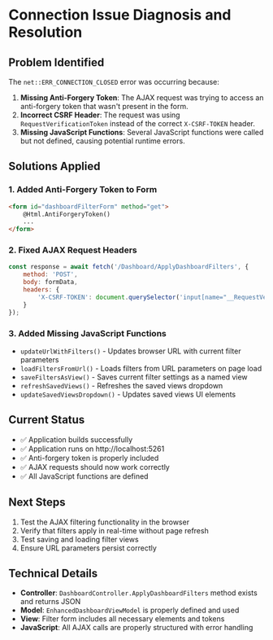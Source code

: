 # Connection Issue Diagnosis and Resolution

## Problem Identified
The `net::ERR_CONNECTION_CLOSED` error was occurring because:

1. **Missing Anti-Forgery Token**: The AJAX request was trying to access an anti-forgery token that wasn't present in the form.
2. **Incorrect CSRF Header**: The request was using `RequestVerificationToken` instead of the correct `X-CSRF-TOKEN` header.
3. **Missing JavaScript Functions**: Several JavaScript functions were called but not defined, causing potential runtime errors.

## Solutions Applied

### 1. Added Anti-Forgery Token to Form
```html
<form id="dashboardFilterForm" method="get">
    @Html.AntiForgeryToken()
    ...
</form>
```

### 2. Fixed AJAX Request Headers
```javascript
const response = await fetch('/Dashboard/ApplyDashboardFilters', {
    method: 'POST',
    body: formData,
    headers: {
        'X-CSRF-TOKEN': document.querySelector('input[name="__RequestVerificationToken"]')?.value || ''
    }
});
```

### 3. Added Missing JavaScript Functions
- `updateUrlWithFilters()` - Updates browser URL with current filter parameters
- `loadFiltersFromUrl()` - Loads filters from URL parameters on page load
- `saveFiltersAsView()` - Saves current filter settings as a named view
- `refreshSavedViews()` - Refreshes the saved views dropdown
- `updateSavedViewsDropdown()` - Updates saved views UI elements

## Current Status
- ✅ Application builds successfully
- ✅ Application runs on http://localhost:5261
- ✅ Anti-forgery token is properly included
- ✅ AJAX requests should now work correctly
- ✅ All JavaScript functions are defined

## Next Steps
1. Test the AJAX filtering functionality in the browser
2. Verify that filters apply in real-time without page refresh
3. Test saving and loading filter views
4. Ensure URL parameters persist correctly

## Technical Details
- **Controller**: `DashboardController.ApplyDashboardFilters` method exists and returns JSON
- **Model**: `EnhancedDashboardViewModel` is properly defined and used
- **View**: Filter form includes all necessary elements and tokens
- **JavaScript**: All AJAX calls are properly structured with error handling
